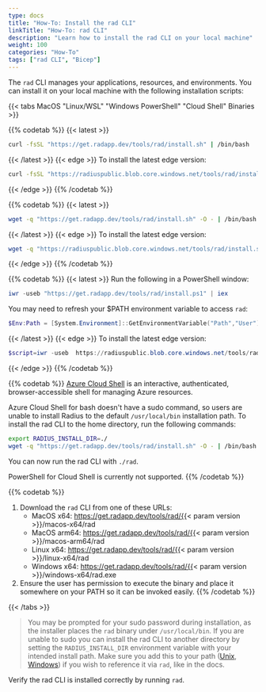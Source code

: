 ```yaml
---
type: docs
title: "How-To: Install the rad CLI"
linkTitle: "How-To: rad CLI"
description: "Learn how to install the rad CLI on your local machine"
weight: 100
categories: "How-To"
tags: ["rad CLI", "Bicep"]
---
```


The `rad` CLI manages your applications, resources, and environments. You can install it on your local machine with the following installation scripts:

{{< tabs MacOS "Linux/WSL" "Windows PowerShell" "Cloud Shell" Binaries >}}

{{% codetab %}}
{{< latest >}}
```bash
curl -fsSL "https://get.radapp.dev/tools/rad/install.sh" | /bin/bash
```
{{< /latest >}}
{{< edge >}}
To install the latest edge version:

```bash
curl -fsSL "https://radiuspublic.blob.core.windows.net/tools/rad/install.sh" | /bin/bash -s edge
```
{{< /edge >}}
{{% /codetab %}}

{{% codetab %}}
{{< latest >}}
```bash
wget -q "https://get.radapp.dev/tools/rad/install.sh" -O - | /bin/bash
```
{{< /latest >}}
{{< edge >}}
To install the latest edge version:

```bash
wget -q "https://radiuspublic.blob.core.windows.net/tools/rad/install.sh" -O - | /bin/bash -s edge
```
{{< /edge >}}
{{% /codetab %}}

{{% codetab %}}
{{< latest >}}
Run the following in a PowerShell window:

```powershell
iwr -useb "https://get.radapp.dev/tools/rad/install.ps1" | iex
```

You may need to refresh your $PATH environment variable to access `rad`:
```powershell
$Env:Path = [System.Environment]::GetEnvironmentVariable("Path","User")
```
{{< /latest >}}
{{< edge >}}
To install the latest edge version:

```powershell
$script=iwr -useb  https://radiuspublic.blob.core.windows.net/tools/rad/install.ps1; $block=[ScriptBlock]::Create($script); invoke-command -ScriptBlock $block -ArgumentList edge
```
{{< /edge >}}
{{% /codetab %}}

{{% codetab %}}
[Azure Cloud Shell](https://docs.microsoft.com/en-us/azure/cloud-shell/overview) is an interactive, authenticated, browser-accessible shell for managing Azure resources.

Azure Cloud Shell for bash doesn't have a sudo command, so users are unable to install Radius to the default `/usr/local/bin` installation path. To install the rad CLI to the home directory, run the following commands:

```bash
export RADIUS_INSTALL_DIR=./
wget -q "https://get.radapp.dev/tools/rad/install.sh" -O - | /bin/bash
```

You can now run the rad CLI with `./rad`.

PowerShell for Cloud Shell is currently not supported.
{{% /codetab %}}

{{% codetab %}}
1. Download the `rad` CLI from one of these URLs:
   - MacOS x64: https://get.radapp.dev/tools/rad/{{< param version >}}/macos-x64/rad
   - MacOS arm64: https://get.radapp.dev/tools/rad/{{< param version >}}/macos-arm64/rad
   - Linux x64: https://get.radapp.dev/tools/rad/{{< param version >}}/linux-x64/rad
   - Windows x64: https://get.radapp.dev/tools/rad/{{< param version >}}/windows-x64/rad.exe
1. Ensure the user has permission to execute the binary and place it somewhere on your PATH so it can be invoked easily.
{{% /codetab %}}

{{< /tabs >}}

> You may be prompted for your sudo password during installation, as the installer places the `rad` binary under `/usr/local/bin`. If you are unable to sudo you can install the rad CLI to another directory by setting the `RADIUS_INSTALL_DIR` environment variable with your intended install path. Make sure you add this to your path ([Unix](https://www.howtogeek.com/658904/how-to-add-a-directory-to-your-path-in-linux/), [Windows](https://windowsloop.com/how-to-add-to-windows-path/)) if you wish to reference it via `rad`, like in the docs.

Verify the rad CLI is installed correctly by running `rad`.
